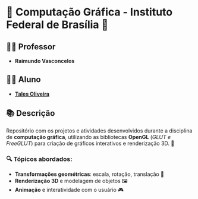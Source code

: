 # 🌟 Computação Gráfica - Instituto Federal de Brasília 🌟

## 👨‍🏫 Professor
- **Raimundo Vasconcelos**

## 👨‍🎓 Aluno
- **[Tales Oliveira](https://github.com/TalesLimaOliveira)**

## 📚 Descrição
Repositório com os projetos e atividades desenvolvidos durante a disciplina de **computação gráfica**, utilizando as bibliotecas **OpenGL** (*GLUT e FreeGLUT*) para criação de gráficos interativos e renderização 3D. 🚀

### 🔍 Tópicos abordados:
- **Transformações geométricas**: escala, rotação, translação 🔄  
- **Renderização 3D** e modelagem de objetos 🖼️  
- **Animação** e interatividade com o usuário 🎮  
